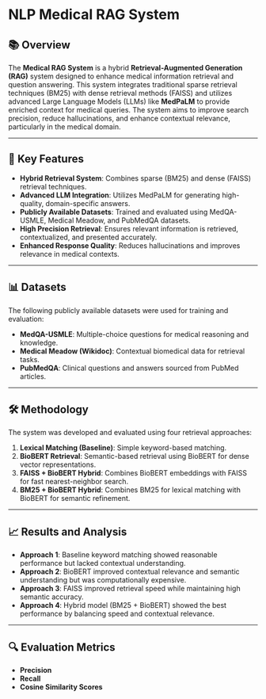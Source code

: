 # NLP Medical RAG System

## 📚 Overview
The **Medical RAG System** is a hybrid **Retrieval-Augmented Generation (RAG)** system designed to enhance medical information retrieval and question answering. This system integrates traditional sparse retrieval techniques (BM25) with dense retrieval methods (FAISS) and utilizes advanced Large Language Models (LLMs) like **MedPaLM** to provide enriched context for medical queries. The system aims to improve search precision, reduce hallucinations, and enhance contextual relevance, particularly in the medical domain.

---

## 🚀 Key Features
- **Hybrid Retrieval System**: Combines sparse (BM25) and dense (FAISS) retrieval techniques.
- **Advanced LLM Integration**: Utilizes MedPaLM for generating high-quality, domain-specific answers.
- **Publicly Available Datasets**: Trained and evaluated using MedQA-USMLE, Medical Meadow, and PubMedQA datasets.
- **High Precision Retrieval**: Ensures relevant information is retrieved, contextualized, and presented accurately.
- **Enhanced Response Quality**: Reduces hallucinations and improves relevance in medical contexts.

---

## 📊 Datasets
The following publicly available datasets were used for training and evaluation:
- **MedQA-USMLE**: Multiple-choice questions for medical reasoning and knowledge.
- **Medical Meadow (Wikidoc)**: Contextual biomedical data for retrieval tasks.
- **PubMedQA**: Clinical questions and answers sourced from PubMed articles.

---

## 🛠️ Methodology
The system was developed and evaluated using four retrieval approaches:
1. **Lexical Matching (Baseline)**: Simple keyword-based matching.
2. **BioBERT Retrieval**: Semantic-based retrieval using BioBERT for dense vector representations.
3. **FAISS + BioBERT Hybrid**: Combines BioBERT embeddings with FAISS for fast nearest-neighbor search.
4. **BM25 + BioBERT Hybrid**: Combines BM25 for lexical matching with BioBERT for semantic refinement.

---

## 📈 Results and Analysis
- **Approach 1**: Baseline keyword matching showed reasonable performance but lacked contextual understanding.
- **Approach 2**: BioBERT improved contextual relevance and semantic understanding but was computationally expensive.
- **Approach 3**: FAISS improved retrieval speed while maintaining high semantic accuracy.
- **Approach 4**: Hybrid model (BM25 + BioBERT) showed the best performance by balancing speed and contextual relevance.

---

## 🔍 Evaluation Metrics
- **Precision**
- **Recall**
- **Cosine Similarity Scores**
